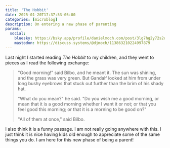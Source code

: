 ```yaml
---
title: 'The Hobbit'
date: 2025-01-20T17:37:53-05:00
categories: [microblog]
description: On entering a new phase of parenting
params:
  social:
    bluesky: https://bsky.app/profile/danielmoch.com/post/3lg7hg2y72s2u
    mastodon: https://discuss.systems/@djmoch/113863210224997879
---
```

Last night I started reading *The Hobbit* to my children, and they
went to pieces as I read the following exchange:

> "Good morning!" said Bilbo, and he meant it.
> The sun was shining, and the grass was very green.
> But Gandalf looked at him from under long bushy eyebrows that
> stuck out further than the brim of his shady hat.
>
> "What do you mean?" he said.
> "Do you wish me a good morning, or mean that it is a good morning
> whether I want it or not; or that you feel good this morning; or
> that it is a morning to be good on?"
>
> "All of them at once," said Bilbo.

I also think it is a funny passage.
I am not really going anywhere with this.
I just think it is nice having kids old enough to appreciate some
of the same things you do.
I am here for this new phase of being a parent!
